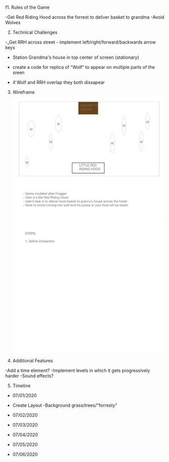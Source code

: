 f1. Rules of the Game

-Get Red Riding Hood across the forrest to deliver basket to grandma
-Avoid Wolves

2. Technical Challenges

-_Get RRH across street
    - implement left/right/forward/backwards arrow keys
    <!-- key pressed functions -->

- Station Grandma's house in top center of screen (stationary)

<!-- Canvas Board (Environment)
  ship.show();
  ship.move(); -->

- create a code for replica of "Wolf" to appear on multiple parts of the sreen

- if Wolf and RRH overlap they both dissapear
  <!-- -if/else loops -->





3. Wireframe
![first page](wireframe1.png)
![second page](wireframe2.png)


4. Additional Features

-Add a time element?
-Implement levels in which it gets progressively harder
-Sound effects?

5. Timeline

- 07/01/2020

- Create Layout
  -Background grass/trees/"forresty"

- 07/02/2020


- 07/03/2020


- 07/04/2020


- 07/05/2020


- 07/06/2020


